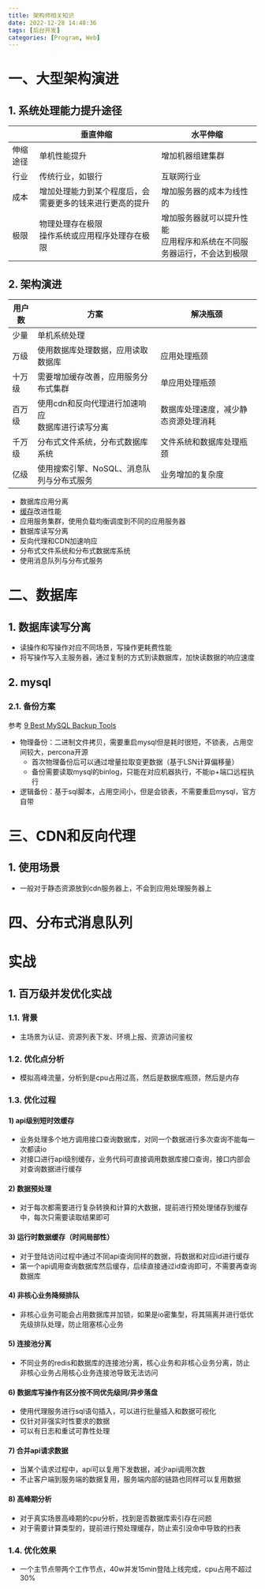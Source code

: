 ```yaml
---
title: 架构师相关知识
date: 2022-12-28 14:48:36
tags: [后台开发]
categories: [Program, Web]
---
```


# 一、大型架构演进

## 1. 系统处理能力提升途径

|          | 垂直伸缩                                                 | 水平伸缩                                                                 |
| -------- | -------------------------------------------------------- | ------------------------------------------------------------------------ |
| 伸缩途径 | 单机性能提升                                             | 增加机器组建集群                                                         |
| 行业     | 传统行业，如银行                                         | 互联网行业                                                               |
| 成本     | 增加处理能力到某个程度后，会需要更多的钱来进行更高的提升 | 增加服务器的成本为线性的                                                 |
| 极限     | 物理处理存在极限<br>操作系统或应用程序处理存在极限       | 增加服务器就可以提升性能<br>应用程序和系统在不同服务器运行，不会达到极限 |

## 2. 架构演进

| 用户数 | 方案                                                | 解决瓶颈                             |
| ------ | --------------------------------------------------- | ------------------------------------ |
| 少量   | 单机系统处理                                        |                                      |
| 万级   | 使用数据库处理数据，应用读取数据库                  | 应用处理瓶颈                         |
| 十万级 | 需要增加缓存改善，应用服务分布式集群                | 单应用处理瓶颈                       |
| 百万级 | 使用cdn和反向代理进行加速响应<br>数据库进行读写分离 | 数据库处理速度，减少静态资源处理消耗 |
| 千万级 | 分布式文件系统，分布式数据库系统                    | 文件系统和数据库处理瓶颈             |
| 亿级   | 使用搜索引擎、NoSQL、消息队列与分布式服务           | 业务增加的复杂度                     |

- 数据库应用分离
- [缓存](/blogs/2022-11-27-cache.md)改进性能
- 应用服务集群，使用负载均衡调度到不同的应用服务器
- 数据库读写分离
- 反向代理和CDN加速响应
- 分布式文件系统和分布式数据库系统
- 使用消息队列与分布式服务

# 二、数据库

## 1. 数据库读写分离

- 读操作和写操作对应不同场景，写操作更耗费性能
- 将写操作写入主服务器，通过复制的方式到读数据库，加快读数据的响应速度

## 2. mysql

### 2.1. 备份方案

参考 [9 Best MySQL Backup Tools](https://www.pcwdld.com/best-mysql-backup-tools#wbounce-modal)

- 物理备份：二进制文件拷贝，需要重启mysql但是耗时很短，不锁表，占用空间较大，percona开源
  - 首次物理备份后可以通过增量拉取变更数据（基于LSN计算偏移量）
  - 备份需要读取mysql的binlog，只能在对应机器执行，不能ip+端口远程执行
- 逻辑备份：基于sql脚本，占用空间小，但是会锁表，不需要重启mysql，官方自带

# 三、CDN和反向代理

## 1. 使用场景

- 一般对于静态资源放到cdn服务器上，不会到应用处理服务器上

# 四、分布式消息队列

# 实战

## 1. 百万级并发优化实战

### 1.1. 背景

- 主场景为认证、资源列表下发、环境上报、资源访问鉴权

### 1.2. 优化点分析

- 模拟高峰流量，分析到是cpu占用过高，然后是数据库瓶颈，然后是内存

### 1.3. 优化过程

#### 1) api级别短时效缓存

- 业务处理多个地方调用接口查询数据库，对同一个数据进行多次查询不能每一次都读io
- 对接口进行api级别缓存，业务代码可直接调用数据库接口查询，接口内部会对查询数据进行缓存

#### 2) 数据预处理

- 对于每次都需要进行复杂转换和计算的大数据，提前进行预处理储存到缓存中，每次只需要读取结果即可

#### 3) 运行时数据缓存（时间局部性）

- 对于登陆访问过程中通过不同api查询同样的数据，将数据和对应id进行缓存
- 第一个api调用查询数据库然后缓存，后续直接通过id查询即可，不需要再查询数据库

#### 4) 非核心业务降频排队

- 非核心业务可能会占用数据库并加锁，如果是io密集型，将其隔离并进行低优先级排队处理，防止阻塞核心业务

#### 5) 连接池分离

- 不同业务的redis和数据库的连接池分离，核心业务和非核心业务分离，防止非核心业务占用核心业务连接池导致无法访问

#### 6) 数据库写操作有区分按不同优先级同/异步落盘

- 使用代理服务进行sql语句插入，可以进行批量插入和数据可视化
- 仅针对非强实时性要求的数据
- 可以有日志和重试可靠性处理

#### 7) 合并api请求数据

- 当某个请求过程中，api可以复用下发数据，减少api调用次数
- 不止客户端到服务端的数据复用，服务端内部的链路也同样可以复用数据

#### 8) 高峰期分析

- 对于真实场景高峰期的cpu分析，找到是否数据库索引存在问题
- 对于需要计算类型的，提前进行预处理缓存，防止索引没命中导致的扫表

### 1.4. 优化效果

- 一个主节点带两个工作节点，40w并发15min登陆上线完成，cpu占用不超过30%
